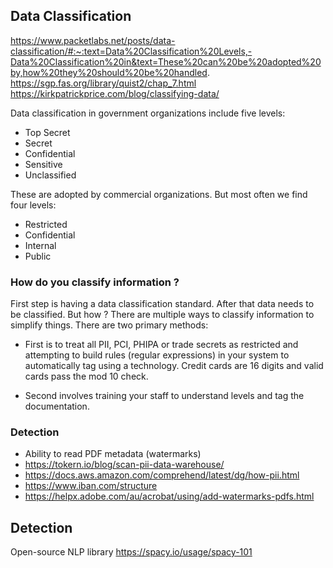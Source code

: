 ## Data Classification

https://www.packetlabs.net/posts/data-classification/#:~:text=Data%20Classification%20Levels,-Data%20Classification%20in&text=These%20can%20be%20adopted%20by,how%20they%20should%20be%20handled.
https://sgp.fas.org/library/quist2/chap_7.html
https://kirkpatrickprice.com/blog/classifying-data/

Data classification in government organizations include five levels:

- Top Secret
- Secret
- Confidential
- Sensitive
- Unclassified

These are adopted by commercial organizations. But most often we find four levels:

- Restricted
- Confidential
- Internal
- Public

### How do you classify information ?

First step is having a data classification standard. After that data needs to be classified. But how ? There are multiple ways to classify information to simplify things. There are two primary methods:

- First is to treat all PII, PCI, PHIPA or trade secrets as restricted and attempting to build rules (regular expressions) in your system to automatically tag using a technology. Credit cards are 16 digits and valid cards pass the mod 10 check. 

- Second involves training your staff to understand levels and tag the documentation.

### Detection

* Ability to read PDF metadata (watermarks)
* https://tokern.io/blog/scan-pii-data-warehouse/
* https://docs.aws.amazon.com/comprehend/latest/dg/how-pii.html
* https://www.iban.com/structure
* https://helpx.adobe.com/au/acrobat/using/add-watermarks-pdfs.html

## Detection

Open-source NLP library https://spacy.io/usage/spacy-101

